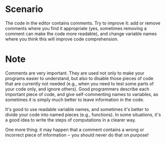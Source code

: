 
# Scenario

The code in the editor contains comments. Try to improve it: add or remove comments where you find it appropriate (yes, sometimes removing a comment can make the code more readable), and change variable names where you think this will improve code comprehension.

# Note  

Comments are very important. They are used not only to make your programs easier to understand, but also to disable those pieces of code that are currently not needed (e.g., when you need to test some parts of your code only, and ignore others). Good programmers describe each important piece of code, and give self-commenting names to variables, as sometimes it is simply much better to leave information in the code.

It's good to use readable variable names, and sometimes it's better to divide your code into named pieces (e.g., functions). In some situations, it's a good idea to write the steps of computations in a clearer way.

One more thing: it may happen that a comment contains a wrong or incorrect piece of information ‒ you should never do that on purpose!
